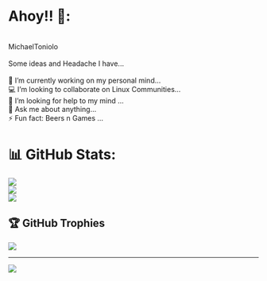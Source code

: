 # Ahoy!! 👋:
<br>MichaelToniolo<br><br>Some ideas and Headache I have...<br><br>🧠 I’m currently working on my personal mind...<br>💻 I’m looking to collaborate on Linux Communities...<br>🤔 I’m looking for help to my mind ...<br>💬 Ask me about anything...<br>⚡ Fun fact: Beers n Games ...


# 📊 GitHub Stats:
![](https://github-readme-stats.vercel.app/api?username=michaeltoniolo&theme=monokai&hide_border=false&include_all_commits=true&count_private=true)<br/>
![](https://github-readme-streak-stats.herokuapp.com/?user=michaeltoniolo&theme=monokai&hide_border=false)<br/>
![](https://github-readme-stats.vercel.app/api/top-langs/?username=michaeltoniolo&theme=monokai&hide_border=false&include_all_commits=true&count_private=true&layout=compact)

## 🏆 GitHub Trophies
![](https://github-profile-trophy.vercel.app/?username=michaeltoniolo&theme=monokai&no-frame=false&no-bg=true&margin-w=4)

---
[![](https://visitcount.itsvg.in/api?id=michaeltoniolo&icon=1&color=10)](https://visitcount.itsvg.in)

<!-- Proudly created with GPRM ( https://gprm.itsvg.in ) -->
